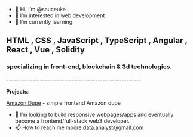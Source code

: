 - 👋 Hi, I’m @sauceuke
- 👀 I’m interested in web development 
- 🌱 I’m currently learning:

**HTML** , **CSS** , **JavaScript** , **TypeScript** , **Angular** , **React** , **Vue** , **Solidity**
------------------------------------------------------------------------------------------------------

<h3>specializing in front-end, blockchain & 3d technologies.</h3>
--------------------------------------------------------

**Projects**:

[Amazon Dupe](https://sauceuke.github.io/puny/) - simple frontend Amazon dupe

- 💞️ I’m looking to build responsive webpages/apps and eventually become a frontend/full-stack web3 developer.
- 📫 How to reach me moore.data.analyst@gmail.com

<!---
sauceuke/sauceuke is a ✨ special ✨ repository because its `README.md` (this file) appears on your GitHub profile.
You can click the Preview link to take a look at your changes.
--->

